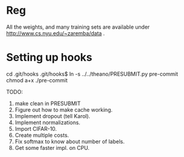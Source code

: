 Reg
===

All the weights, and many training sets are available under http://www.cs.nyu.edu/~zaremba/data .

Setting up hooks
================
cd .git/hooks
.git/hooks$ ln -s ../../theano/PRESUBMIT.py pre-commit
chmod a+x ./pre-commit


TODO: 
1. make clean in PRESUBMIT
2. Figure out how to make cache working.
3. Implement dropout (tell Karol).
4. Implement normalizations.
5. Import CIFAR-10.
6. Create multiple costs.
7. Fix softmax to know about number of labels.
8. Get some faster impl. on CPU.


